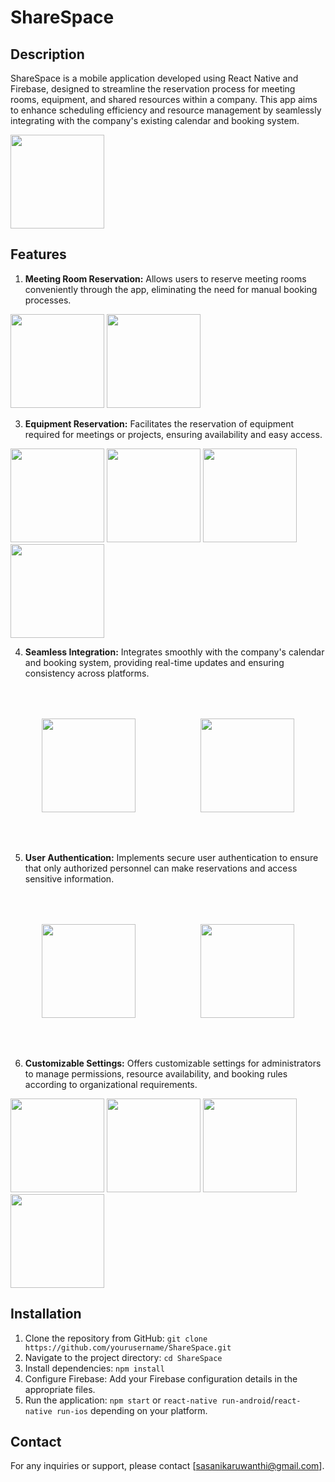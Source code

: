 # ShareSpace

## Description

ShareSpace is a mobile application developed using React Native and Firebase, designed to streamline the reservation process for meeting rooms, equipment, and shared resources within a company. This app aims to enhance scheduling efficiency and resource management by seamlessly integrating with the company's existing calendar and booking system.

<img src="https://github.com/Sasanika/DemoApp/assets/134100704/bb39f525-a8d0-4baf-b377-49512c00a7f4" width="150" >

## Features

1. **Meeting Room Reservation:** Allows users to reserve meeting rooms conveniently through the app, eliminating the need for manual booking processes.

<img src="https://github.com/Sasanika/DemoApp/assets/134100704/bf051afc-33d3-4b10-a2a0-21d653957677" width="150" >
<img src="https://github.com/Sasanika/DemoApp/assets/134100704/70ed1b1d-a016-4a2d-a973-76b47246634c" width="150">

   
3. **Equipment Reservation:** Facilitates the reservation of equipment required for meetings or projects, ensuring availability and easy access.

<img src="https://github.com/Sasanika/DemoApp/assets/134100704/2546c7e3-e436-4336-bef6-256df16d92c0" width="150" >
<img src="https://github.com/Sasanika/DemoApp/assets/134100704/cac3dde2-ff3b-43f3-b44a-523337222de2" width="150">
<img src="https://github.com/Sasanika/DemoApp/assets/134100704/06033443-eca7-43f8-9ce5-020ed27586b0" width="150">
<img src="https://github.com/Sasanika/DemoApp/assets/134100704/443cd1fc-8efb-4982-a697-398b874d2a6c" width="150">
  
4. **Seamless Integration:** Integrates smoothly with the company's calendar and booking system, providing real-time updates and ensuring consistency across platforms.

<img src="https://github.com/Sasanika/DemoApp/assets/134100704/3d4f462c-3b14-45ef-a042-d74bd369da66" width="150" style="padding: 50px;"> <img src="https://github.com/Sasanika/DemoApp/assets/134100704/9df74092-c33e-475f-8b92-776b9313b069" width="150" style="padding: 50px;">

5. **User Authentication:** Implements secure user authentication to ensure that only authorized personnel can make reservations and access sensitive information.

<img src="https://github.com/Sasanika/DemoApp/assets/134100704/5997cdad-ce8b-4dc4-9c9e-1283dfa68740" width="150" style="padding: 50px;"> <img src="https://github.com/Sasanika/DemoApp/assets/134100704/014cad5f-7679-4887-aa1d-45f4522b98d2" width="150" style="padding: 50px;">
  
6. **Customizable Settings:** Offers customizable settings for administrators to manage permissions, resource availability, and booking rules according to organizational requirements.

<img src="https://github.com/Sasanika/DemoApp/assets/134100704/17ab8454-5c26-41ed-8768-47e30f8816b0" width="150" >
<img src="https://github.com/Sasanika/DemoApp/assets/134100704/073ad5f8-cced-4057-8914-ba27833dc786" width="150">
<img src="https://github.com/Sasanika/DemoApp/assets/134100704/b6cad633-9098-4e2a-90a4-9e988c50a1b4" width="150" >
<img src="https://github.com/Sasanika/DemoApp/assets/134100704/78e55583-007d-4fc0-8a94-65db22263d7e" width="150">

## Installation

1. Clone the repository from GitHub: `git clone https://github.com/yourusername/ShareSpace.git`
2. Navigate to the project directory: `cd ShareSpace`
3. Install dependencies: `npm install`
4. Configure Firebase: Add your Firebase configuration details in the appropriate files.
5. Run the application: `npm start` or `react-native run-android`/`react-native run-ios` depending on your platform.


## Contact

For any inquiries or support, please contact [sasanikaruwanthi@gmail.com].

